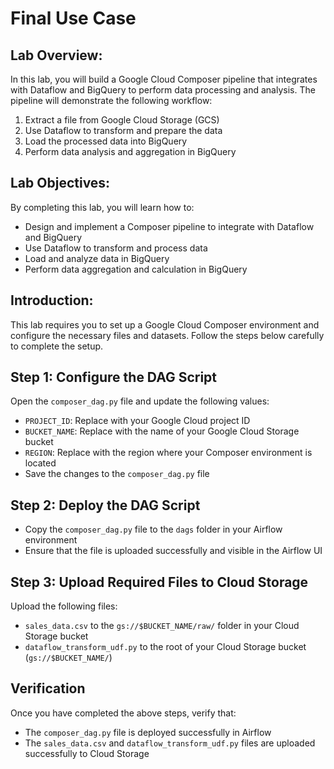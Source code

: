 # Final Use Case

## Lab Overview:
In this lab, you will build a Google Cloud Composer pipeline that integrates with Dataflow and BigQuery to perform data processing and analysis. The pipeline will demonstrate the following workflow:

1. Extract a file from Google Cloud Storage (GCS)
2. Use Dataflow to transform and prepare the data
3. Load the processed data into BigQuery
4. Perform data analysis and aggregation in BigQuery

## Lab Objectives:
By completing this lab, you will learn how to:

* Design and implement a Composer pipeline to integrate with Dataflow and BigQuery
* Use Dataflow to transform and process data
* Load and analyze data in BigQuery
* Perform data aggregation and calculation in BigQuery

## Introduction:
This lab requires you to set up a Google Cloud Composer environment and configure the necessary files and datasets. Follow the steps below carefully to complete the setup.

## Step 1: Configure the DAG Script
Open the `composer_dag.py` file and update the following values:

* `PROJECT_ID`: Replace with your Google Cloud project ID
* `BUCKET_NAME`: Replace with the name of your Google Cloud Storage bucket
* `REGION`: Replace with the region where your Composer environment is located
* Save the changes to the `composer_dag.py` file

## Step 2: Deploy the DAG Script
* Copy the `composer_dag.py` file to the `dags` folder in your Airflow environment
* Ensure that the file is uploaded successfully and visible in the Airflow UI

## Step 3: Upload Required Files to Cloud Storage
Upload the following files:
* `sales_data.csv` to the `gs://$BUCKET_NAME/raw/` folder in your Cloud Storage bucket
* `dataflow_transform_udf.py` to the root of your Cloud Storage bucket (`gs://$BUCKET_NAME/`)

## Verification
Once you have completed the above steps, verify that:

* The `composer_dag.py` file is deployed successfully in Airflow
* The `sales_data.csv` and `dataflow_transform_udf.py` files are uploaded successfully to Cloud Storage
